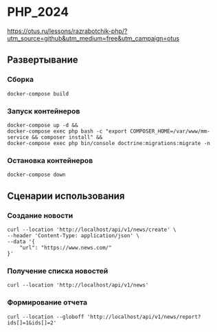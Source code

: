 # PHP_2024

https://otus.ru/lessons/razrabotchik-php/?utm_source=github&utm_medium=free&utm_campaign=otus

## Развертывание
### Сборка
```shell script
docker-compose build
```
### Запуск контейнеров
```shell script
docker-compose up -d &&
docker-compose exec php bash -c "export COMPOSER_HOME=/var/www/mm-service && composer install" &&
docker-compose exec php bin/console doctrine:migrations:migrate -n
```
### Остановка контейнеров
```shell script
docker-compose down
```

## Сценарии использования
### Создание новости
```shell script
curl --location 'http://localhost/api/v1/news/create' \
--header 'Content-Type: application/json' \
--data '{
    "url": "https://www.news.com/"
}'
```
### Получение списка новостей
```shell script
curl --location 'http://localhost/api/v1/news'
```
### Формирование отчета
```shell script
curl --location --globoff 'http://localhost/api/v1/news/report?ids[]=1&ids[]=2'
```

